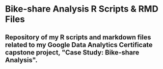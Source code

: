 # Bike-share Analysis R Scripts & RMD Files
## Repository of my R scripts and markdown files related to my Google Data Analytics Certificate capstone project, "Case Study: Bike-share Analysis".
